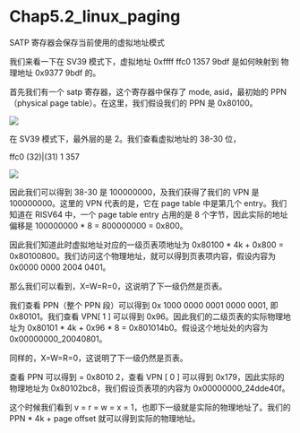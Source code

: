 # Chap5.2_linux_paging

SATP 寄存器会保存当前使用的虚拟地址模式

我们来看一下在 SV39 模式下，虚拟地址 0xffff ffc0 1357 9bdf 是如何映射到 物理地址 0x9377 9bdf 的。

首先我们有一个 satp 寄存器，这个寄存器中保存了 mode, asid，最初始的 PPN（physical page table）。在这里，我们假设我们的 PPN 是 0x80100。

![](img/4c7b65fea3d941d85324524b4e2d1c1f_MD5.png)

在 SV39 模式下，最外层的是 2。我们查看虚拟地址的 38-30 位，

ffc0 (32)|(31) 1 357

![](img/ccd819d78623a454bba983ea2fb353c9_MD5.png)

因此我们可以得到 38-30 是 100000000，及我们获得了我们的 VPN 是 100000000。这里的 VPN 代表的是，它在 page table 中是第几个 entry。我们知道在 RISV64 中，一个 page table entry 占用的是 8 个字节，因此实际的地址偏移是 100000000 $*$ 8 = 800000000 = 0x800。

因此我们知道此时虚拟地址对应的一级页表项地址为 0x80100 $*$ 4k + 0x800 = 0x80100800。我们访问这个物理地址，就可以得到页表项内容，假设内容为 0x0000 0000 2004 0401。

那么我们可以看到，X=W=R=0，这说明了下一级仍然是页表。

我们查看 PPN（整个 PPN 段）可以得到 0x 1000 0000 0001 0000 0001, 即 0x80101。我们查看 VPN$[$ 1 $]$ 可以得到 0x96。因此我们的二级页表的实际物理地址为 0x80101 $*$ 4k + 0x96 $*$ 8 = 0x801014b0。假设这个地址处的内容为 0x00000000_20040801。

同样的，X=W=R=0，这说明了下一级仍然是页表。

查看 PPN 可以得到 = 0x8010 2，查看 VPN $[$ 0 $]$ 可以得到 0x179，因此实际的物理地址为 0x80102bc8，我们假设页表项的内容为 0x00000000_24dde40f。

这个时候我们看到 v = r = w = x = 1，也即下一级就是实际的物理地址了。我们的 PPN $*$ 4k + page offset 就可以得到实际的物理地址。
